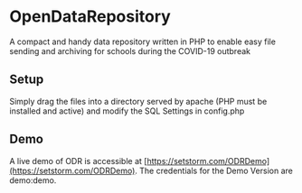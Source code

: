 # OpenDataRepository
A compact and handy data repository written in PHP to enable easy file sending and archiving for schools during the COVID-19 outbreak

## Setup
Simply drag the files into a directory served by apache (PHP must be installed and active) and modify the SQL Settings in config.php

## Demo
A live demo of ODR is accessible at [https://setstorm.com/ODRDemo](https://setstorm.com/ODRDemo). The credentials for the Demo Version are demo:demo.
